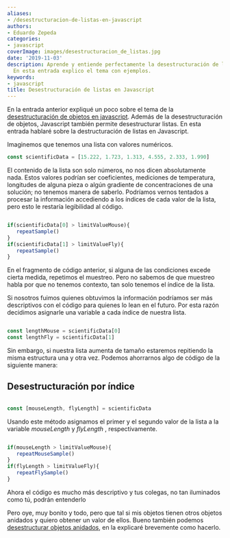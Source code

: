 ```yaml
---
aliases:
- /desestructuracion-de-listas-en-javascript
authors:
- Eduardo Zepeda
categories:
- javascript
coverImage: images/desestructuracion_de_listas.jpg
date: '2019-11-03'
description: Aprende y entiende perfectamente la desestructuración de listas en javascript.
  En esta entrada explico el tema con ejemplos.
keywords:
- javascript
title: Desestructuración de listas en Javascript
---
```


En la entrada anterior expliqué un poco sobre el tema de la [desestructuración de objetos en javascript](/es/desestructuracion-de-variables-en-javascript/). Además de la desestructuración de objetos, Javascript también permite desestructurar listas. En esta entrada hablaré sobre la destructuración de listas en Javascript.

Imaginemos que tenemos una lista con valores numéricos.

```javascript
const scientificData = [15.222, 1.723, 1.313, 4.555, 2.333, 1.990]
```

El contenido de la lista son solo números, no nos dicen absolutamente nada. Estos valores podrían ser coeficientes, mediciones de temperatura, longitudes de alguna pieza o algún gradiente de concentraciones de una solución; no tenemos manera de saberlo. Podríamos vernos tentados a procesar la información accediendo a los índices de cada valor de la lista, pero esto le restaría legibilidad al código.

```javascript

if(scientificData[0] > limitValueMouse){
   repeatSample()
}
if(scientificData[1] > limitValueFly){
   repeatSample()
}
```

En el fragmento de código anterior, si alguna de las condiciones excede cierta medida, repetimos el muestreo. Pero no sabemos de que muestreo habla por que no tenemos contexto, tan solo tenemos el índice de la lista.

Si nosotros fuimos quienes obtuvimos la información podríamos ser más descriptivos con el código para quienes lo lean en el futuro. Por esta razón decidimos asignarle una variable a cada índice de nuestra lista.

```javascript

const lengthMouse = scientificData[0]
const lengthFly = scientificData[1]
```

Sin embargo, si nuestra lista aumenta de tamaño estaremos repitiendo la misma estructura una y otra vez. Podemos ahorrarnos algo de código de la siguiente manera:

## Desestructuración por índice

```javascript

const [mouseLength, flyLength] = scientificData
```

Usando este método asignamos el primer y el segundo valor de la lista a la variable _mouseLength_ y _flyLength_ , respectivamente.

```javascript

if(mouseLength > limitValueMouse){
   repeatMouseSample()
}
if(flyLength > limitValueFly){
   repeatFlySample()
}
```

Ahora el código es mucho más descriptivo y tus colegas, no tan iluminados como tú, podrán entenderlo

Pero oye, muy bonito y todo, pero que tal si mis objetos tienen otros objetos anidados y quiero obtener un valor de ellos. Bueno también podemos [desestructurar objetos anidados](/es/desestructuracion-de-objetos-anidados-en-javascript/), en la  explicaré brevemente como hacerlo.